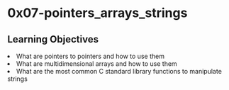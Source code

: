 <h1>0x07-pointers_arrays_strings</h1>
<h2>Learning Objectives</h2>
<li>What are pointers to pointers and how to use them</li>
<li>What are multidimensional arrays and how to use them
</li>
<li>What are the most common C standard library functions to manipulate strings</li>
